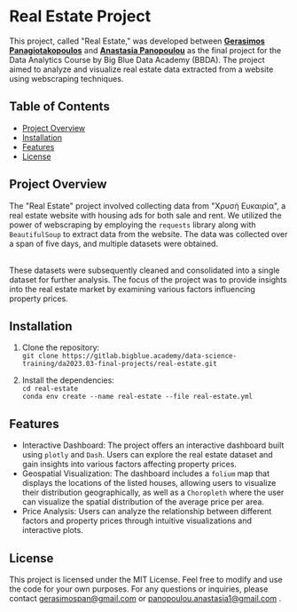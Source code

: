 # Real Estate Project

This project, called "Real Estate," was developed between __[Gerasimos Panagiotakopoulos](https://github.com/GerasimosPanagiotakopoulos)__ and __[Anastasia Panopoulou](https://github.com/anastasia1pan)__  as the final project for the Data Analytics Course by Big Blue Data Academy (BBDA). The project aimed to analyze and visualize real estate data extracted from a website using webscraping techniques.

## Table of Contents
- [Project Overview](#project-overview)
- [Installation](#installation)
- [Features](#features)
- [License](#license)

## Project Overview
<a name="project-overview"></a>
The "Real Estate" project involved collecting data from "Χρυσή Ευκαιρία", a real estate website with housing ads for both sale and rent. We utilized the power of webscraping by employing the `requests` library along with `BeautifulSoup` to extract data from the website. The data was collected over a span of five days, and multiple datasets were obtained.<br><br>

These datasets were subsequently cleaned and consolidated into a single dataset for further analysis. The focus of the project was to provide insights into the real estate market by examining various factors influencing property prices.

## Installation
<a name="installation"></a>
1. Clone the repository:<br>
`git clone https://gitlab.bigblue.academy/data-science-training/da2023.03-final-projects/real-estate.git`

2. Install the dependencies:<br>
`cd real-estate`<br>
`conda env create --name real-estate --file real-estate.yml`

## Features
<a name="features"></a>
- Interactive Dashboard: The project offers an interactive dashboard built using `plotly` and `Dash`. Users can explore the real estate dataset and gain insights into various factors affecting property prices.
- Geospatial Visualization: The dashboard includes a `folium` map that displays the locations of the listed houses, allowing users to visualize their distribution geographically, as well as a `Choropleth` where the user can visualize the spatial distribution of the average price per area.
- Price Analysis: Users can analyze the relationship between different factors and property prices through intuitive visualizations and interactive plots.

## License
<a name="license"></a>
This project is licensed under the MIT License. Feel free to modify and use the code for your own purposes.
For any questions or inquiries, please contact gerasimospan@gmail.com or panopoulou.anastasia1@gmail.com .
